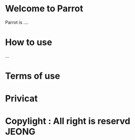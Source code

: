 # Welcome to Parrot
Parrot is ....

# How to use
...
# Terms of use

# Privicat


# Copylight : All right is reservd JEONG

